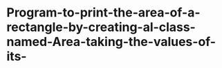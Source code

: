 # Program-to-print-the-area-of-a-rectangle-by-creating-al-class-named-Area-taking-the-values-of-its-